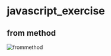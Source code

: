 # javascript_exercise
## from method
![frommethod](https://user-images.githubusercontent.com/26092150/43490868-578b4504-94f0-11e8-9930-ea0a12eb825f.JPG)
